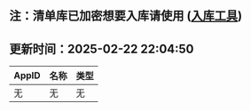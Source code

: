 ## 注：清单库已加密想要入库请使用 ([入库工具](https://github.com/BlankTMing/ManifestAutoUpdate/releases))

## 更新时间：2025-02-22 22:04:50
| AppID | 名称 | 类型  |
| :-------------------- | :----------------------------- | :----------- |
| 无 | 无 | 无 |
